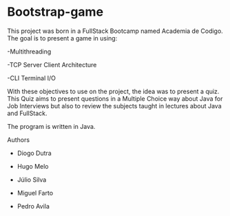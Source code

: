 # Bootstrap-game


This project was born in a FullStack Bootcamp named Academia de Codigo.
The goal is to present a game in using:

-Multithreading

-TCP Server Client Architecture

-CLI Terminal  I/O

With these objectives to use on the project, the idea was to present a quiz.
This Quiz aims to present questions in a Multiple Choice way about Java for Job Interviews
but also to review the subjects taught in lectures about Java and FullStack.

The program is written in Java.

Authors 

- Diogo Dutra

- Hugo Melo

- Júlio Silva

- Miguel Farto

- Pedro Avila


